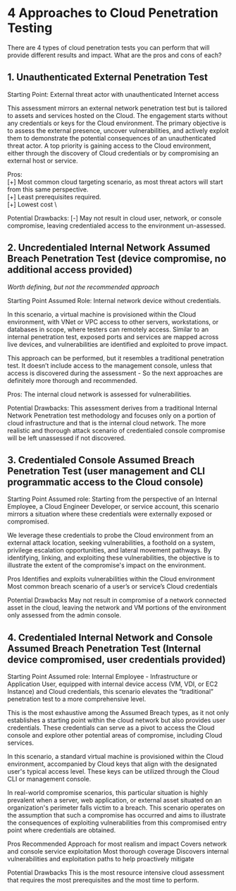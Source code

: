# 4 Approaches to Cloud Penetration Testing
There are 4 types of cloud penetration tests you can perform that will provide different results and impact. What are the pros and cons of each?

## 1. Unauthenticated External Penetration Test

Starting Point: External threat actor with unauthenticated Internet access

This assessment mirrors an external network penetration test but is tailored to assets and services hosted on the Cloud. The engagement starts without any credentials or keys for the Cloud environment. The primary objective is to assess the external presence, uncover vulnerabilities, and actively exploit them to demonstrate the potential consequences of an unauthenticated threat actor. A top priority is gaining access to the Cloud environment, either through the discovery of Cloud credentials or by compromising an external host or service.

Pros: \
[+] Most common cloud targeting scenario, as most threat actors will start from this same perspective. \
[+] Least prerequisites required. \
[+] Lowest cost \

Potential Drawbacks:
[-] May not result in cloud user, network, or console compromise, leaving credentialed access to the environment un-assessed.

## 2. Uncredentialed Internal Network Assumed Breach Penetration Test (device compromise, no additional access provided)
*Worth defining, but not the recommended approach*

Starting Point Assumed Role: Internal network device without credentials.

In this scenario, a virtual machine is provisioned within the Cloud environment, with VNet or VPC access to other servers, workstations, or databases in scope, where testers can remotely access. Similar to an internal penetration test, exposed ports and services are mapped across live devices, and vulnerabilities are identified and exploited to prove impact.

This approach can be performed, but it resembles a traditional penetration test. It doesn’t include access to the management console, unless that access is discovered during the assessment - So the next approaches are definitely more thorough and recommended.

Pros:
The internal cloud network is assessed for vulnerabilities.

Potential Drawbacks:
This assessment derives from a traditional Internal Network Penetration test methodology and focuses only on a portion of cloud infrastructure and that is the internal cloud network.
The more realistic and thorough attack scenario of credentialed console compromise will be left unassessed if not discovered.

## 3. Credentialed Console Assumed Breach Penetration Test (user management and CLI programmatic access to the Cloud console)
Starting Point Assumed role: Starting from the perspective of an Internal Employee, a Cloud Engineer Developer, or service account, this scenario mirrors a situation where these credentials were externally exposed or compromised.

We leverage these credentials to probe the Cloud environment from an external attack location, seeking vulnerabilities, a foothold on a system, privilege escalation opportunities, and lateral movement pathways.  By identifying, linking, and exploiting these vulnerabilities, the objective is to illustrate the extent of the compromise's impact on the environment.

Pros
Identifies and exploits vulnerabilities within the Cloud environment
Most common breach scenario of a user’s or service’s Cloud credentials

Potential Drawbacks
May not result in compromise of a network connected asset in the cloud, leaving the network and VM portions of the environment only assessed from the admin console.

## 4. Credentialed Internal Network and Console Assumed Breach Penetration Test  (Internal device compromised, user credentials provided)
Starting Point Assumed role:  Internal Employee - Infrastructure or Application User, equipped with internal device access (VM, VDI, or EC2 Instance) and Cloud credentials, this scenario elevates the “traditional” penetration test to a more comprehensive level.

This is the most exhaustive among the Assumed Breach types, as it not only establishes a starting point within the cloud network but also provides user credentials. These credentials can serve as a pivot to access the Cloud console and explore other potential areas of compromise, including Cloud services.

In this scenario, a standard virtual machine is provisioned within the Cloud environment, accompanied by Cloud keys that align with the designated user's typical access level. These keys can be utilized through the Cloud CLI or management console.

In real-world compromise scenarios, this particular situation is highly prevalent when a server, web application, or external asset situated on an organization's perimeter falls victim to a breach. This scenario operates on the assumption that such a compromise has occurred and aims to illustrate the consequences of exploiting vulnerabilities from this compromised entry point where credentials are obtained.

Pros
Recommended Approach for most realism and impact
Covers network and console service exploitation
Most thorough coverage
Discovers internal vulnerabilities and exploitation paths to help proactively mitigate

Potential Drawbacks
This is the most resource intensive cloud assessment that requires the most prerequisites and the most time to perform.
